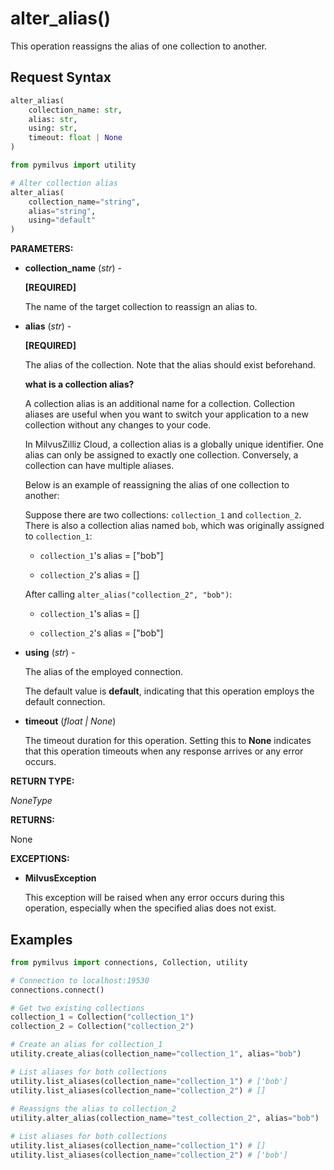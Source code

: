 

# alter_alias()

This operation reassigns the alias of one collection to another.

## Request Syntax

```python
alter_alias(
    collection_name: str,
    alias: str,
    using: str,
    timeout: float | None
)
```

```python
from pymilvus import utility

# Alter collection alias
alter_alias(
    collection_name="string",
    alias="string",
    using="default"
)
```

__PARAMETERS:__

- __collection_name__ (_str_) -

    __[REQUIRED]__

    The name of the target collection to reassign an alias to.

- __alias__ (_str_) -

    __[REQUIRED]__

    The alias of the collection. Note that the alias should exist beforehand.

    <div class="admonition note">

    <p><b>what is a collection alias?</b></p>

    <p>A collection alias is an additional name for a collection. Collection aliases are useful when you want to switch your application to a new collection without any changes to your code. </p>
    <p>In MilvusZilliz Cloud, a collection alias is a globally unique identifier. One alias can only be assigned to exactly one collection. Conversely, a collection can have multiple aliases.</p>
    <p>Below is an example of reassigning the alias of one collection to another:</p>
    <p>Suppose there are two collections: <code>collection_1</code> and <code>collection_2</code>. There is also a collection alias named <code>bob</code>, which was originally assigned to <code>collection_1</code>:</p>
    <ul>
    <li><p><code>collection_1</code>'s alias = ["bob"]</p></li>
    <li><p><code>collection_2</code>'s alias = []</p></li>
    </ul>
    <p>After calling <code>alter_alias("collection_2", "bob")</code>:</p>
    <ul>
    <li><p><code>collection_1</code>'s alias = []</p></li>
    <li><p><code>collection_2</code>'s alias = ["bob"]</p></li>
    </ul>

    </div>

- __using__ (_str_) - 

    The alias of the employed connection.

    The default value is __default__, indicating that this operation employs the default connection.

- __timeout__ (_float _|_ None_)  

    The timeout duration for this operation. Setting this to __None__ indicates that this operation timeouts when any response arrives or any error occurs.

__RETURN TYPE:__

_NoneType_

__RETURNS:__

 None

__EXCEPTIONS:__

- __MilvusException__

    This exception will be raised when any error occurs during this operation, especially when the specified alias does not exist.

## Examples

```python
from pymilvus import connections, Collection, utility

# Connection to localhost:19530
connections.connect()

# Get two existing collections
collection_1 = Collection("collection_1")
collection_2 = Collection("collection_2")

# Create an alias for collection_1
utility.create_alias(collection_name="collection_1", alias="bob")

# List aliases for both collections
utility.list_aliases(collection_name="collection_1") # ['bob']
utility.list_aliases(collection_name="collection_2") # []
        
# Reassigns the alias to collection_2
utility.alter_alias(collection_name="test_collection_2", alias="bob")

# List aliases for both collections
utility.list_aliases(collection_name="collection_1") # []
utility.list_aliases(collection_name="collection_2") # ['bob']
```

